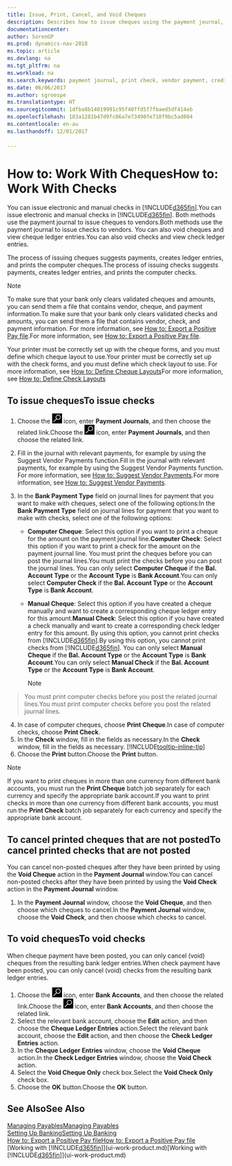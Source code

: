 ```yaml
---
title: Issue, Print, Cancel, and Void Cheques
description: Describes how to issue cheques using the payment journal, print cheques, and void or view cheque ledger entries in Dynamics NAV.
documentationcenter: 
author: SorenGP
ms.prod: dynamics-nav-2018
ms.topic: article
ms.devlang: na
ms.tgt_pltfrm: na
ms.workload: na
ms.search.keywords: payment journal, print check, vendor payment, creditor, debt, balance due, AP
ms.date: 06/06/2017
ms.author: sgroespe
ms.translationtype: HT
ms.sourcegitcommit: 1dfba8b14019991c95f40ffd5f7fbaed5df414eb
ms.openlocfilehash: 183a1281b47d9fc06a7e73490fe710f9bc5ad804
ms.contentlocale: en-au
ms.lasthandoff: 12/01/2017

---
```

# <a name="how-to-work-with-checks"></a><span data-ttu-id="6682a-103">How to: Work With Cheques</span><span class="sxs-lookup"><span data-stu-id="6682a-103">How to: Work With Checks</span></span>
<span data-ttu-id="6682a-104">You can issue electronic and manual checks in [!INCLUDE[d365fin](includes/d365fin_md.md)].</span><span class="sxs-lookup"><span data-stu-id="6682a-104">You can issue electronic and manual checks in [!INCLUDE[d365fin](includes/d365fin_md.md)].</span></span> <span data-ttu-id="6682a-105">Both methods use the payment journal to issue cheques to vendors.</span><span class="sxs-lookup"><span data-stu-id="6682a-105">Both methods use the payment journal to issue checks to vendors.</span></span> <span data-ttu-id="6682a-106">You can also void cheques and view cheque ledger entries.</span><span class="sxs-lookup"><span data-stu-id="6682a-106">You can also void checks and view check ledger entries.</span></span>

<span data-ttu-id="6682a-107">The process of issuing cheques suggests payments, creates ledger entries, and prints the computer cheques.</span><span class="sxs-lookup"><span data-stu-id="6682a-107">The process of issuing checks suggests payments, creates ledger entries, and prints the computer checks.</span></span>

> [!NOTE]  
>   <span data-ttu-id="6682a-108">To make sure that your bank only clears validated cheques and amounts, you can send them a file that contains vendor, cheque, and payment information.</span><span class="sxs-lookup"><span data-stu-id="6682a-108">To make sure that your bank only clears validated checks and amounts, you can send them a file that contains vendor, check, and payment information.</span></span> <span data-ttu-id="6682a-109">For more information, see [How to: Export a Positive Pay file](finance-how-positive-pay.md).</span><span class="sxs-lookup"><span data-stu-id="6682a-109">For more information, see [How to: Export a Positive Pay file](finance-how-positive-pay.md).</span></span>

<span data-ttu-id="6682a-110">Your printer must be correctly set up with the cheque forms, and you must define which cheque layout to use.</span><span class="sxs-lookup"><span data-stu-id="6682a-110">Your printer must be correctly set up with the check forms, and you must define which check layout to use.</span></span> <span data-ttu-id="6682a-111">For more information, see [How to: Define Cheque Layouts](finance-how-define-check-layouts.md)</span><span class="sxs-lookup"><span data-stu-id="6682a-111">For more information, see [How to: Define Check Layouts](finance-how-define-check-layouts.md)</span></span>

## <a name="to-issue-checks"></a><span data-ttu-id="6682a-112">To issue cheques</span><span class="sxs-lookup"><span data-stu-id="6682a-112">To issue checks</span></span>
1. <span data-ttu-id="6682a-113">Choose the ![Search for Page or Report](media/ui-search/search_small.png "Search for Page or Report icon") icon, enter **Payment Journals**, and then choose the related link.</span><span class="sxs-lookup"><span data-stu-id="6682a-113">Choose the ![Search for Page or Report](media/ui-search/search_small.png "Search for Page or Report icon") icon, enter **Payment Journals**, and then choose the related link.</span></span>
2. <span data-ttu-id="6682a-114">Fill in the journal with relevant payments, for example by using the Suggest Vendor Payments function.</span><span class="sxs-lookup"><span data-stu-id="6682a-114">Fill in the journal with relevant payments, for example by using the Suggest Vendor Payments function.</span></span> <span data-ttu-id="6682a-115">For more information, see [How to: Suggest Vendor Payments](payables-how-suggest-vendor-payments.md).</span><span class="sxs-lookup"><span data-stu-id="6682a-115">For more information, see [How to: Suggest Vendor Payments](payables-how-suggest-vendor-payments.md).</span></span>
3. <span data-ttu-id="6682a-116">In the **Bank Payment Type** field on journal lines for payment that you want to make with cheques, select one of the following options:</span><span class="sxs-lookup"><span data-stu-id="6682a-116">In the **Bank Payment Type** field on journal lines for payment that you want to make with checks, select one of the following options:</span></span>

   * <span data-ttu-id="6682a-117">**Computer Cheque**: Select this option if you want to print a cheque for the amount on the payment journal line.</span><span class="sxs-lookup"><span data-stu-id="6682a-117">**Computer Check**: Select this option if you want to print a check for the amount on the payment journal line.</span></span> <span data-ttu-id="6682a-118">You must print the cheques before you can post the journal lines.</span><span class="sxs-lookup"><span data-stu-id="6682a-118">You must print the checks before you can post the journal lines.</span></span> <span data-ttu-id="6682a-119">You can only select **Computer Cheque** if the **Bal. Account Type** or the **Account Type** is **Bank Account**.</span><span class="sxs-lookup"><span data-stu-id="6682a-119">You can only select **Computer Check** if the **Bal. Account Type** or the **Account Type** is **Bank Account**.</span></span>
   * <span data-ttu-id="6682a-120">**Manual Cheque**: Select this option if you have created a cheque manually and want to create a corresponding cheque ledger entry for this amount.</span><span class="sxs-lookup"><span data-stu-id="6682a-120">**Manual Check**: Select this option if you have created a check manually and want to create a corresponding check ledger entry for this amount.</span></span> <span data-ttu-id="6682a-121">By using this option, you cannot print checks from [!INCLUDE[d365fin](includes/d365fin_md.md)].</span><span class="sxs-lookup"><span data-stu-id="6682a-121">By using this option, you cannot print checks from [!INCLUDE[d365fin](includes/d365fin_md.md)].</span></span> <span data-ttu-id="6682a-122">You can only select **Manual Cheque** if the **Bal. Account Type** or the **Account Type** is **Bank Account**.</span><span class="sxs-lookup"><span data-stu-id="6682a-122">You can only select **Manual Check** if the **Bal. Account Type** or the **Account Type** is **Bank Account**.</span></span>

     > [!NOTE]  
>   <span data-ttu-id="6682a-123">You must print computer checks before you post the related journal lines.</span><span class="sxs-lookup"><span data-stu-id="6682a-123">You must print computer checks before you post the related journal lines.</span></span>
4. <span data-ttu-id="6682a-124">In case of computer cheques, choose **Print Cheque**.</span><span class="sxs-lookup"><span data-stu-id="6682a-124">In case of computer checks, choose **Print Check**.</span></span>
5. <span data-ttu-id="6682a-125">In the **Check** window, fill in the fields as necessary.</span><span class="sxs-lookup"><span data-stu-id="6682a-125">In the **Check** window, fill in the fields as necessary.</span></span> [!INCLUDE[tooltip-inline-tip](includes/tooltip-inline-tip_md.md)]
6. <span data-ttu-id="6682a-126">Choose the **Print** button.</span><span class="sxs-lookup"><span data-stu-id="6682a-126">Choose the **Print** button.</span></span>

> [!NOTE]  
>   <span data-ttu-id="6682a-127">If you want to print cheques in more than one currency from different bank accounts, you must run the **Print Cheque** batch job separately for each currency and specify the appropriate bank account.</span><span class="sxs-lookup"><span data-stu-id="6682a-127">If you want to print checks in more than one currency from different bank accounts, you must run the **Print Check** batch job separately for each currency and specify the appropriate bank account.</span></span>

## <a name="to-cancel-printed-checks-that-are-not-posted"></a><span data-ttu-id="6682a-128">To cancel printed cheques that are not posted</span><span class="sxs-lookup"><span data-stu-id="6682a-128">To cancel printed checks that are not posted</span></span>
<span data-ttu-id="6682a-129">You can cancel non-posted cheques after they have been printed by using the **Void Cheque** action in the **Payment Journal** window.</span><span class="sxs-lookup"><span data-stu-id="6682a-129">You can cancel non-posted checks after they have been printed by using the **Void Check** action in the **Payment Journal** window.</span></span>

1. <span data-ttu-id="6682a-130">In the **Payment Journal** window, choose the **Void Cheque**, and then choose which cheques to cancel.</span><span class="sxs-lookup"><span data-stu-id="6682a-130">In the **Payment Journal** window, choose the **Void Check**, and then choose which checks to cancel.</span></span>

## <a name="to-void-checks"></a><span data-ttu-id="6682a-131">To void cheques</span><span class="sxs-lookup"><span data-stu-id="6682a-131">To void checks</span></span>
<span data-ttu-id="6682a-132">When cheque payment have been posted, you can only cancel (void) cheques from the resulting bank ledger entries.</span><span class="sxs-lookup"><span data-stu-id="6682a-132">When check payment have been posted, you can only cancel (void) checks from the resulting bank ledger entries.</span></span>

1. <span data-ttu-id="6682a-133">Choose the ![Search for Page or Report](media/ui-search/search_small.png "Search for Page or Report icon") icon, enter **Bank Accounts**, and then choose the related link.</span><span class="sxs-lookup"><span data-stu-id="6682a-133">Choose the ![Search for Page or Report](media/ui-search/search_small.png "Search for Page or Report icon") icon, enter **Bank Accounts**, and then choose the related link.</span></span>
2. <span data-ttu-id="6682a-134">Select the relevant bank account, choose the **Edit** action, and then choose the **Cheque Ledger Entries** action.</span><span class="sxs-lookup"><span data-stu-id="6682a-134">Select the relevant bank account, choose the **Edit** action, and then choose the **Check Ledger Entries** action.</span></span>
3. <span data-ttu-id="6682a-135">In the **Cheque Ledger Entries** window, choose the **Void Cheque** action.</span><span class="sxs-lookup"><span data-stu-id="6682a-135">In the **Check Ledger Entries** window, choose the **Void Check** action.</span></span>
4. <span data-ttu-id="6682a-136">Select the **Void Cheque Only** check box.</span><span class="sxs-lookup"><span data-stu-id="6682a-136">Select the **Void Check Only** check box.</span></span>
5. <span data-ttu-id="6682a-137">Choose the **OK** button.</span><span class="sxs-lookup"><span data-stu-id="6682a-137">Choose the **OK** button.</span></span>

## <a name="see-also"></a><span data-ttu-id="6682a-138">See Also</span><span class="sxs-lookup"><span data-stu-id="6682a-138">See Also</span></span>
[<span data-ttu-id="6682a-139">Managing Payables</span><span class="sxs-lookup"><span data-stu-id="6682a-139">Managing Payables</span></span>](payables-manage-payables.md)  
[<span data-ttu-id="6682a-140">Setting Up Banking</span><span class="sxs-lookup"><span data-stu-id="6682a-140">Setting Up Banking</span></span>](bank-setup-banking.md)  
[<span data-ttu-id="6682a-141">How to: Export a Positive Pay file</span><span class="sxs-lookup"><span data-stu-id="6682a-141">How to: Export a Positive Pay file</span></span>](finance-how-positive-pay.md)  
<span data-ttu-id="6682a-142">[Working with [!INCLUDE[d365fin](includes/d365fin_md.md)]](ui-work-product.md)</span><span class="sxs-lookup"><span data-stu-id="6682a-142">[Working with [!INCLUDE[d365fin](includes/d365fin_md.md)]](ui-work-product.md)</span></span>  

